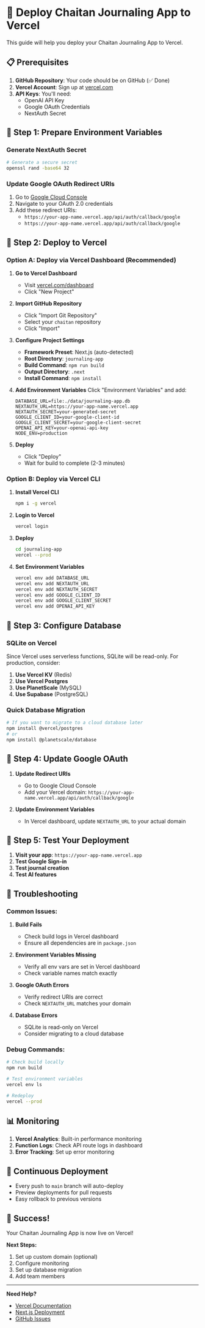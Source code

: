 # 🚀 Deploy Chaitan Journaling App to Vercel

This guide will help you deploy your Chaitan Journaling App to Vercel.

## 📋 Prerequisites

1. **GitHub Repository**: Your code should be on GitHub (✅ Done)
2. **Vercel Account**: Sign up at [vercel.com](https://vercel.com)
3. **API Keys**: You'll need:
   - OpenAI API Key
   - Google OAuth Credentials
   - NextAuth Secret

## 🔧 Step 1: Prepare Environment Variables

### Generate NextAuth Secret
```bash
# Generate a secure secret
openssl rand -base64 32
```

### Update Google OAuth Redirect URIs
1. Go to [Google Cloud Console](https://console.cloud.google.com)
2. Navigate to your OAuth 2.0 credentials
3. Add these redirect URIs:
   - `https://your-app-name.vercel.app/api/auth/callback/google`
   - `https://your-app-name.vercel.app/api/auth/callback/google`

## 🚀 Step 2: Deploy to Vercel

### Option A: Deploy via Vercel Dashboard (Recommended)

1. **Go to Vercel Dashboard**
   - Visit [vercel.com/dashboard](https://vercel.com/dashboard)
   - Click "New Project"

2. **Import GitHub Repository**
   - Click "Import Git Repository"
   - Select your `chaitan` repository
   - Click "Import"

3. **Configure Project Settings**
   - **Framework Preset**: Next.js (auto-detected)
   - **Root Directory**: `journaling-app`
   - **Build Command**: `npm run build`
   - **Output Directory**: `.next`
   - **Install Command**: `npm install`

4. **Add Environment Variables**
   Click "Environment Variables" and add:

   ```
   DATABASE_URL=file:./data/journaling-app.db
   NEXTAUTH_URL=https://your-app-name.vercel.app
   NEXTAUTH_SECRET=your-generated-secret
   GOOGLE_CLIENT_ID=your-google-client-id
   GOOGLE_CLIENT_SECRET=your-google-client-secret
   OPENAI_API_KEY=your-openai-api-key
   NODE_ENV=production
   ```

5. **Deploy**
   - Click "Deploy"
   - Wait for build to complete (2-3 minutes)

### Option B: Deploy via Vercel CLI

1. **Install Vercel CLI**
   ```bash
   npm i -g vercel
   ```

2. **Login to Vercel**
   ```bash
   vercel login
   ```

3. **Deploy**
   ```bash
   cd journaling-app
   vercel --prod
   ```

4. **Set Environment Variables**
   ```bash
   vercel env add DATABASE_URL
   vercel env add NEXTAUTH_URL
   vercel env add NEXTAUTH_SECRET
   vercel env add GOOGLE_CLIENT_ID
   vercel env add GOOGLE_CLIENT_SECRET
   vercel env add OPENAI_API_KEY
   ```

## 🔧 Step 3: Configure Database

### SQLite on Vercel
Since Vercel uses serverless functions, SQLite will be read-only. For production, consider:

1. **Use Vercel KV** (Redis)
2. **Use Vercel Postgres**
3. **Use PlanetScale** (MySQL)
4. **Use Supabase** (PostgreSQL)

### Quick Database Migration
```bash
# If you want to migrate to a cloud database later
npm install @vercel/postgres
# or
npm install @planetscale/database
```

## 🔧 Step 4: Update Google OAuth

1. **Update Redirect URIs**
   - Go to Google Cloud Console
   - Add your Vercel domain: `https://your-app-name.vercel.app/api/auth/callback/google`

2. **Update Environment Variables**
   - In Vercel dashboard, update `NEXTAUTH_URL` to your actual domain

## 🔧 Step 5: Test Your Deployment

1. **Visit your app**: `https://your-app-name.vercel.app`
2. **Test Google Sign-in**
3. **Test journal creation**
4. **Test AI features**

## 🐛 Troubleshooting

### Common Issues:

1. **Build Fails**
   - Check build logs in Vercel dashboard
   - Ensure all dependencies are in `package.json`

2. **Environment Variables Missing**
   - Verify all env vars are set in Vercel dashboard
   - Check variable names match exactly

3. **Google OAuth Errors**
   - Verify redirect URIs are correct
   - Check `NEXTAUTH_URL` matches your domain

4. **Database Errors**
   - SQLite is read-only on Vercel
   - Consider migrating to a cloud database

### Debug Commands:
```bash
# Check build locally
npm run build

# Test environment variables
vercel env ls

# Redeploy
vercel --prod
```

## 📊 Monitoring

1. **Vercel Analytics**: Built-in performance monitoring
2. **Function Logs**: Check API route logs in dashboard
3. **Error Tracking**: Set up error monitoring

## 🔄 Continuous Deployment

- Every push to `main` branch will auto-deploy
- Preview deployments for pull requests
- Easy rollback to previous versions

## 🎉 Success!

Your Chaitan Journaling App is now live on Vercel!

**Next Steps:**
1. Set up custom domain (optional)
2. Configure monitoring
3. Set up database migration
4. Add team members

---

**Need Help?**
- [Vercel Documentation](https://vercel.com/docs)
- [Next.js Deployment](https://nextjs.org/docs/deployment)
- [GitHub Issues](https://github.com/nutanbgautam/chaitan/issues) 